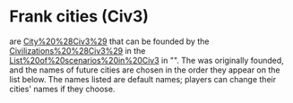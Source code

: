 # Frank cities (Civ3)

 are [City%20%28Civ3%29](cities) that can be founded by the [Civilizations%20%28Civ3%29](civilization) in the [List%20of%20scenarios%20in%20Civ3](scenario) in "". The was originally founded, and the names of future cities are chosen in the order they appear on the list below.
The names listed are default names; players can change their cities' names if they choose.